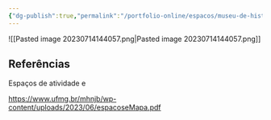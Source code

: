 ```yaml
---
{"dg-publish":true,"permalink":"/portfolio-online/espacos/museu-de-historia-natural-e-jardim-botanico/","tags":["💼/📍"],"created":"2024-02-05T11:59:48.644-03:00","updated":"2024-02-05T18:55:36.411-03:00"}
---
```



![[Pasted image 20230714144057.png\|Pasted image 20230714144057.png]]

## Referências

Espaços de atividade e

<https://www.ufmg.br/mhnjb/wp-content/uploads/2023/06/espacoseMapa.pdf>
